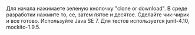 Для начала нажимаете зеленую кнопочку "clone or download".
В среде разработки нажмите то, се, затем пятое и десятое.
Сделайте чик-чирик и все готово.
Используйте Java SE 7.
Для тестов используется junit-4.10, mockito-1.9.5.

